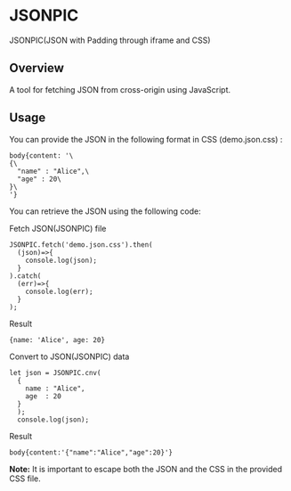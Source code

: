 # JSONPIC
JSONPIC(JSON with Padding through iframe and CSS)

## Overview
A tool for fetching JSON from cross-origin using JavaScript.

## Usage
You can provide the JSON in the following format in CSS (demo.json.css) :

```
body{content: '\
{\
  "name" : "Alice",\
  "age" : 20\
}\
'}
```

You can retrieve the JSON using the following code:

Fetch JSON(JSONPIC) file
```
JSONPIC.fetch('demo.json.css').then(
  (json)=>{
    console.log(json);
  }
).catch(
  (err)=>{
    console.log(err);
  }
);
```
Result 
```
{name: 'Alice', age: 20}
```


Convert to JSON(JSONPIC) data
```
let json = JSONPIC.cnv(
  {
    name : "Alice",
    age  : 20
  }
  );
  console.log(json);
```
Result 
```
body{content:'{"name":"Alice","age":20}'}
```


**Note:** It is important to escape both the JSON and the CSS in the provided CSS file.
